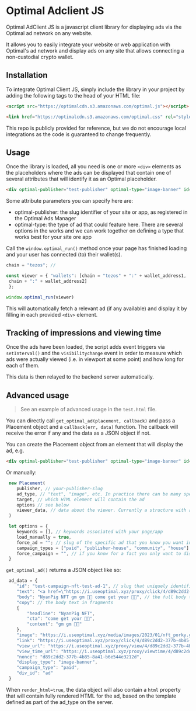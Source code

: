 # Optimal Adclient JS

Optimal AdClient JS is a javascript client library for displaying ads via the Optimal ad network on any website.

It allows you to easily integrate your website or web application with Optimal's ad network and display ads on any site that allows connecting a non-custodial crypto wallet.

## Installation

To integrate Optimal Client JS, simply include the library in your project by adding the following tags to the head of your HTML file:

```html
<script src="https://optimalcdn.s3.amazonaws.com/optimal.js"></script>

<link href="https://optimalcdn.s3.amazonaws.com/optimal.css" rel="stylesheet">
```

This repo is publicly provided for reference, but we do not encourage local integrations as the code is guaranteed to change frequently.

## Usage

Once the library is loaded, all you need is one or more `<div>` elements as the placeholders where the ads can be displayed that contain one of several attributes that will identify it as an Optimal placeholder.

```html
<div optimal-publisher="test-publisher" optimal-type="image-banner" id="ad"></div>
```

Some attribute parameters you can specify here are:
- optimal-publisher: the slug identifier of your site or app, as registered in the Optimal Ads Manager
- optimal-type: the type of ad that could feature here. There are several options in the works and we can work together on defining a type that works best for your site ore app


Call the `window.optimal_run()` method once your page has finished loading and your user has connected (to) their wallet(s).

```javascript
chain = "tezos"; // 

const viewer = { "wallets": [chain = "tezos" + ":" + wallet_address1,
 chain + ":" + wallet_address2] 
 };

window.optimal_run(viewer)
```

This will automatically fetch a relevant ad (if any available) and display it by filling in each provided `<div>` element.

## Tracking of impressions and viewing time

Once the ads have been loaded, the script adds event triggers via `setInterval()` and the `visibilitychange` event in order to measure which ads were actually viewed (i.e. in viewport at some point) and how long for each of them.

This data is then relayed to the backend server automatically.

## Advanced usage

>See an example of advanced usage in the `test.html` file.

You can directly call `get_optimal_ad(placement, callback)` and pass a Placement object and a `callback(err, data)` function. The callback will receive the error if any and the data as a JSON object if not. 

You can create the Placement object from an element that will display the ad, e.g.

```html
<div optimal-publisher="test-publisher" optimal-type="image-banner" id="ad"></div>
```

Or manually:
```javascript
 new Placement(
    publisher, // your-publisher-slug
    ad_type, // "text", "image", etc. In practice there can be many specific types of ads that may have been especially designed for your app, including type of media and size. Speak to us about this
    target, // which HTML element will contain the ad
    options // see below
    viewer_data, // data about the viewer. Currently a structure with a single property: {"wallets":[wallet_address1, wallet_address2, ...]}
 )

 let options = {
    keywords = [], // keywords associated with your page/app
    load_manually = true, 
    force_ad = ""; // slug of the specific ad that you know you want in this location, in the style of publisher1-campaign1-ad1
    campaign_types = ["paid", "publisher-house", "community", "house"] // ads from which types of campaigns fit in here
    force_campaign = "", // if you know for a fact you only want to display, e.g. "house" ads or "paid" ads
 }
```

`get_optimal_ad()` returns a JSON object like so:

```javascript
 ad_data = {
    "id": "test-campaign-nft-test-ad-1", // slug that uniquely identifies the ad
    "text": "<a href=\"https://i.useoptimal.xyz/proxy/click/4/d89c2dd2-377b-4b85-8a41-b6e544e3212d/\" rel=\"nofollow noopener\" target=\"_blank\"><strong>NyanPig NFT </strong><span>gm gm 💎🙌</span><strong> come get your 🌈🐷</strong></a>", // HTML rendered text
    "body": "NyanPig NFT gm gm 💎🙌 come get your 🌈🐷", // the full body text
    "copy": // the body text in fragments
    {
        "headline": "NyanPig NFT",
        "cta": "come get your 🌈🐷",
        "content": "gm gm 💎🙌"
    },
    "image": "https://i.useoptimal.xyz/media/images/2023/01/nft_porky.gif", // the image url
    "link": "https://i.useoptimal.xyz/proxy/click/4/d89c2dd2-377b-4b85-8a41-b6e544e3212d/",
    "view_url": "https://i.useoptimal.xyz/proxy/view/4/d89c2dd2-377b-4b85-8a41-b6e544e3212d/",
    "view_time_url": "https://i.useoptimal.xyz/proxy/viewtime/4/d89c2dd2-377b-4b85-8a41-b6e544e3212d/",
    "nonce": "d89c2dd2-377b-4b85-8a41-b6e544e3212d",
    "display_type": "image-banner",
    "campaign_type": "paid",
    "div_id": "ad"
 }
```

When `render_html=true`, the data object will also contain a `html` property that will contain fully rendered HTML for the ad, based on the template defined as part of the ad_type on the server.

